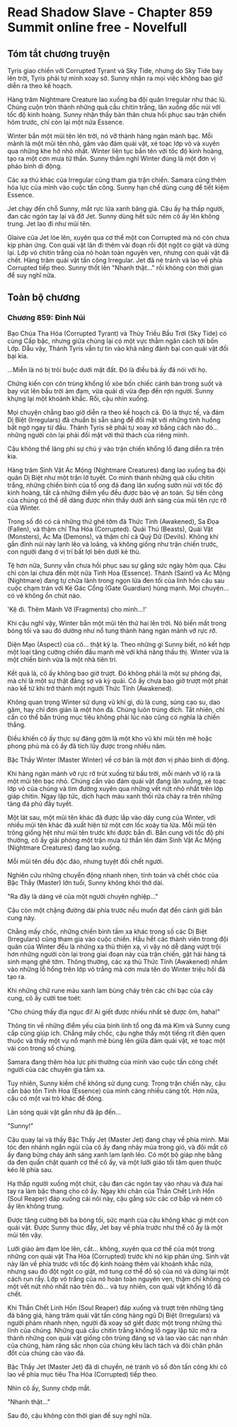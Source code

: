 # Read Shadow Slave - Chapter 859 Summit online free - Novelfull

## Tóm tắt chương truyện

Tyris giao chiến với Corrupted Tyrant và Sky Tide, nhưng do Sky Tide bay lên trời, Tyris phải tự mình xoay sở. Sunny nhận ra mọi việc không bao giờ diễn ra theo kế hoạch.

Hàng trăm Nightmare Creature lao xuống ba đội quân Irregular như thác lũ. Chúng cuộn tròn thành những quả cầu chitin trắng, lăn xuống dốc núi với tốc độ kinh hoàng. Sunny nhận thấy bản thân chưa hồi phục sau trận chiến hôm trước, chỉ còn lại một nửa Essence.

Winter bắn một mũi tên lên trời, nó vỡ thành hàng ngàn mảnh bạc. Mỗi mảnh là một mũi tên nhỏ, găm vào đám quái vật, xé toạc lớp vỏ và xuyên qua những khe hở nhỏ nhất. Winter liên tục bắn tên với tốc độ kinh hoàng, tạo ra một cơn mưa tử thần. Sunny thầm nghĩ Winter đúng là một đơn vị pháo binh di động.

Các xạ thủ khác của Irregular cũng tham gia trận chiến. Samara cũng thêm hỏa lực của mình vào cuộc tấn công. Sunny hạn chế dùng cung để tiết kiệm Essence.

Jet chạy đến chỗ Sunny, mắt rực lửa xanh băng giá. Cậu ấy hạ thấp người, đan các ngón tay lại và đỡ Jet. Sunny dùng hết sức ném cô ấy lên không trung. Jet lao đi như mũi tên.

Glaive của Jet lóe lên, xuyên qua cơ thể một con Corrupted mà nó còn chưa kịp phản ứng. Con quái vật lăn đi thêm vài đoạn rồi đột ngột co giật và dừng lại. Lớp vỏ chitin trắng của nó hoàn toàn nguyên vẹn, nhưng con quái vật đã chết. Hàng trăm quái vật tấn công Irregular. Jet đã né tránh và lao về phía Corrupted tiếp theo. Sunny thốt lên "Nhanh thật..." rồi không còn thời gian để suy nghĩ nữa.

## Toàn bộ chương

### Chương 859: Đỉnh Núi

Bạo Chúa Tha Hóa (Corrupted Tyrant) và Thủy Triều Bầu Trời (Sky Tide) có cùng Cấp bậc, nhưng giữa chúng lại có một vực thẳm ngăn cách tới bốn Lớp. Dẫu vậy, Thánh Tyris vẫn tự tin vào khả năng đánh bại con quái vật đồi bại kia.

...Miễn là nó bị trói buộc dưới mặt đất. Đó là điều bà ấy đã nói với họ.

Chứng kiến con côn trùng khổng lồ xòe bốn chiếc cánh bán trong suốt và bay vút lên bầu trời ảm đạm, vừa quái dị vừa đẹp đến rợn người. Sunny khựng lại một khoảnh khắc. Rồi, cậu nhìn xuống.

Mọi chuyện chẳng bao giờ diễn ra theo kế hoạch cả. Đó là thực tế, và đám Dị Biệt (Irregulars) đã chuẩn bị sẵn sàng để đối mặt với những tình huống bất ngờ ngay từ đầu. Thánh Tyris sẽ phải tự xoay xở bằng cách nào đó... những người còn lại phải đối mặt với thử thách của riêng mình.

Cậu không thể lãng phí sự chú ý vào trận chiến khổng lồ đang diễn ra trên kia.

Hàng trăm Sinh Vật Ác Mộng (Nightmare Creatures) đang lao xuống ba đội quân Dị Biệt như một trận lở tuyết. Co mình thành những quả cầu chitin trắng, những chiến binh của tổ ong đá đang lăn xuống sườn núi với tốc độ kinh hoàng, tất cả những điểm yếu đều được bảo vệ an toàn. Sự tiến công của chúng có thể dễ dàng được nhìn thấy dưới ánh sáng của mũi tên rực rỡ của Winter.

Trong số đó có cả những thứ ghê tởm đã Thức Tỉnh (Awakened), Sa Đọa (Fallen), và thậm chí Tha Hóa (Corrupted). Quái Thú (Beasts), Quái Vật (Monsters), Ác Ma (Demons), và thậm chí cả Quỷ Dữ (Devils). Không khí gần đỉnh núi này lạnh lẽo và loãng, và không giống như trận chiến trước, con người đang ở vị trí bất lợi bên dưới kẻ thù.

Tệ hơn nữa, Sunny vẫn chưa hồi phục sau sự gắng sức ngày hôm qua. Cậu chỉ còn lại chưa đến một nửa Tinh Hoa (Essence). Thánh (Saint) và Ác Mộng (Nightmare) đang tự chữa lành trong ngọn lửa đen tối của linh hồn cậu sau cuộc chạm trán với Kẻ Gác Cổng (Gate Guardian) hùng mạnh. Mọi chuyện... có vẻ không ổn chút nào.

'Kệ đi. Thêm Mảnh Vỡ (Fragments) cho mình...!'

Khi cậu nghĩ vậy, Winter bắn một mũi tên thứ hai lên trời. Nó biến mất trong bóng tối và sau đó dường như nổ tung thành hàng ngàn mảnh vỡ rực rỡ.

Diện Mạo (Aspect) của cô... thật kỳ lạ. Theo những gì Sunny biết, nó kết hợp một loại tăng cường chiến đấu mạnh mẽ với khả năng thấu thị. Winter vừa là một chiến binh vừa là một nhà tiên tri.

Kết quả là, cô ấy không bao giờ trượt. Đó không phải là một sự phóng đại, mà chỉ là một sự thật đáng sợ và kỳ quái. Cô ấy chưa bao giờ trượt một phát nào kể từ khi trở thành một người Thức Tỉnh (Awakened).

Không quan trọng Winter sử dụng vũ khí gì, dù là cung, súng cao su, dao găm, hay chỉ đơn giản là một hòn đá. Chúng luôn trúng đích. Tất nhiên, chỉ cần có thể bắn trúng mục tiêu không phải lúc nào cũng có nghĩa là chiến thắng.

Điều khiến cô ấy thực sự đáng gờm là một kho vũ khí mũi tên mê hoặc phong phú mà cô ấy đã tích lũy được trong nhiều năm.

Bậc Thầy Winter (Master Winter) về cơ bản là một đơn vị pháo binh di động.

Khi hàng ngàn mảnh vỡ rực rỡ trút xuống từ bầu trời, mỗi mảnh vỡ lộ ra là một mũi tên bạc nhỏ. Chúng cắn vào đám quái vật đang lăn xuống, xé toạc lớp vỏ của chúng và tìm đường xuyên qua những vết nứt nhỏ nhất trên lớp giáp chitin. Ngay lập tức, dịch hạch màu xanh thối rữa chảy ra trên những tảng đá phủ đầy tuyết.

Một lát sau, một mũi tên khác đã được lắp vào dây cung của Winter, với nhiều mũi tên khác đã xuất hiện từ một cơn lốc xoáy tia lửa. Mỗi mũi tên trông giống hệt như mũi tên trước khi được bắn đi. Bắn cung với tốc độ phi thường, cô ấy giải phóng một trận mưa tử thần lên đám Sinh Vật Ác Mộng (Nightmare Creatures) đang lao xuống.

Mỗi mũi tên đều độc đáo, nhưng tuyệt đối chết người.

Nghiên cứu những chuyển động nhanh nhẹn, tính toán và chết chóc của Bậc Thầy (Master) lớn tuổi, Sunny không khỏi thở dài.

"Ra đây là dáng vẻ của một người chuyên nghiệp..."

Cậu còn một chặng đường dài phía trước nếu muốn đạt đến cảnh giới bắn cung này.

Chẳng mấy chốc, những chiến binh tầm xa khác trong số các Dị Biệt (Irregulars) cũng tham gia vào cuộc chiến. Hầu hết các thành viên trong đội quân của Winter đều là những xạ thủ thiện xạ, vì vậy nó dễ dàng vượt trội hơn những người còn lại trong giai đoạn này của trận chiến, gặt hái hàng tá sinh mạng ghê tởm. Thông thường, các xạ thủ Thức Tỉnh (Awakened) nhắm vào những lỗ hổng trên lớp vỏ trắng mà cơn mưa tên do Winter triệu hồi đã tạo ra.

Khi những chữ rune màu xanh lam bùng cháy trên các chi bạc của cây cung, cô ấy cười toe toét:

"Cho chúng thấy địa ngục đi! Ai giết được nhiều nhất sẽ được ôm, haha!"

Thông tin về những điểm yếu của binh lính tổ ong đá mà Kim và Sunny cung cấp cũng giúp ích. Chẳng mấy chốc, cậu nghe thấy một tiếng rít điện quen thuộc và thấy một vụ nổ mạnh mẽ bùng lên giữa đám quái vật, xé toạc một vài con trong số chúng.

Samara đang thêm hỏa lực phi thường của mình vào cuộc tấn công chết người của các chuyên gia tầm xa.

Tuy nhiên, Sunny kiềm chế không sử dụng cung. Trong trận chiến này, cậu cần bảo tồn Tinh Hoa (Essence) của mình càng nhiều càng tốt. Hơn nữa, cậu có một vai trò khác để đóng.

Làn sóng quái vật gần như đã ập đến...

"Sunny!"

Cậu quay lại và thấy Bậc Thầy Jet (Master Jet) đang chạy về phía mình. Mái tóc đen nhánh ngắn ngủi của cô ấy đang nhảy múa trong gió, và đôi mắt cô ấy đang bừng cháy ánh sáng xanh lam lạnh lẽo. Có một bộ giáp nhẹ bằng da đen quấn chặt quanh cơ thể cô ấy, và một lưỡi giáo tối tăm quen thuộc kéo lê phía sau.

Hạ thấp người xuống một chút, cậu đan các ngón tay vào nhau và đưa hai tay ra làm bậc thang cho cô ấy. Ngay khi chân của Thần Chết Linh Hồn (Soul Reaper) đáp xuống cái nôi này, cậu gắng sức các cơ bắp và ném cô ấy lên không trung.

Được tăng cường bởi ba bóng tối, sức mạnh của cậu không khác gì một con quái vật. Được Sunny thúc đẩy, Jet bay về phía trước như thể cô ấy là một mũi tên vậy.

Lưỡi giáo ảm đạm lóe lên, cắt... không, xuyên qua cơ thể của một trong những con quái vật Tha Hóa (Corrupted) trước khi nó kịp phản ứng. Sinh vật này lăn về phía trước với tốc độ kinh hoàng thêm vài khoảnh khắc nữa, nhưng sau đó đột ngột co giật, mở tung cơ thể đồ sộ của nó và dừng lại một cách run rẩy. Lớp vỏ trắng của nó hoàn toàn nguyên vẹn, thậm chí không có một vết nứt nhỏ nhất nào trên đó... và tuy nhiên, con quái vật khổng lồ đã chết.

Khi Thần Chết Linh Hồn (Soul Reaper) đáp xuống và trượt trên những tảng đá băng giá, hàng trăm quái vật tấn công hàng ngũ Dị Biệt (Irregulars) và người phàm nhanh nhẹn, người đã xoay sở giết được một trong những thủ lĩnh của chúng. Những quả cầu chitin trắng khổng lồ ngay lập tức mở ra thành những con quái vật giống côn trùng đáng sợ và lao vào các nạn nhân của chúng, hàm răng sắc nhọn của chúng kêu lách tách và đôi chân phân đốt của chúng cào vào đá.

Bậc Thầy Jet (Master Jet) đã di chuyển, né tránh vô số đòn tấn công khi cô lao về phía mục tiêu Tha Hóa (Corrupted) tiếp theo.

Nhìn cô ấy, Sunny chớp mắt.

"Nhanh thật..."

Sau đó, cậu không còn thời gian để suy nghĩ nữa.
